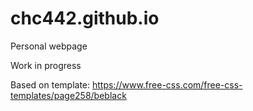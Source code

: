 # chc442.github.io
Personal webpage

Work in progress

Based on template: https://www.free-css.com/free-css-templates/page258/beblack
